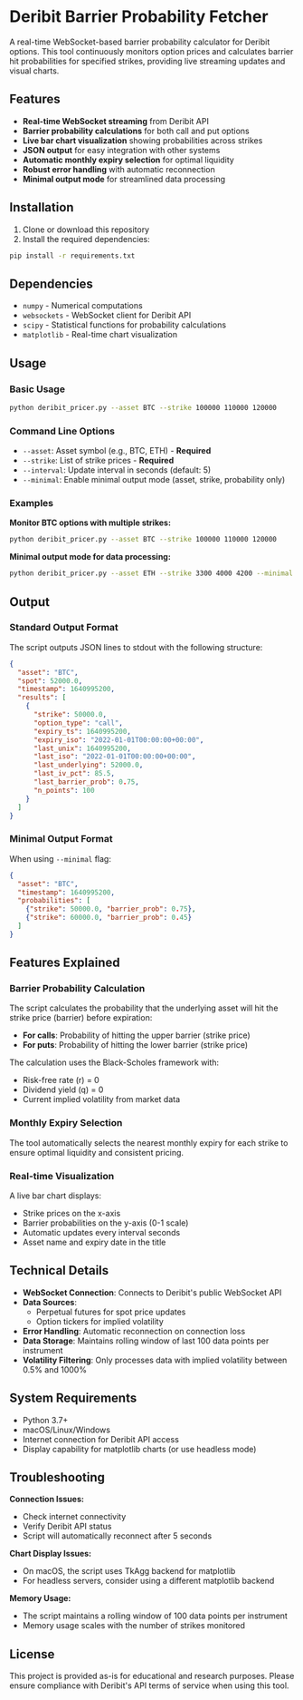 # Deribit Barrier Probability Fetcher

A real-time WebSocket-based barrier probability calculator for Deribit options. This tool continuously monitors option prices and calculates barrier hit probabilities for specified strikes, providing live streaming updates and visual charts.

## Features

- **Real-time WebSocket streaming** from Deribit API
- **Barrier probability calculations** for both call and put options
- **Live bar chart visualization** showing probabilities across strikes
- **JSON output** for easy integration with other systems
- **Automatic monthly expiry selection** for optimal liquidity
- **Robust error handling** with automatic reconnection
- **Minimal output mode** for streamlined data processing

## Installation

1. Clone or download this repository
2. Install the required dependencies:

```bash
pip install -r requirements.txt
```

## Dependencies

- `numpy` - Numerical computations
- `websockets` - WebSocket client for Deribit API
- `scipy` - Statistical functions for probability calculations
- `matplotlib` - Real-time chart visualization

## Usage

### Basic Usage

```bash
python deribit_pricer.py --asset BTC --strike 100000 110000 120000
```

### Command Line Options

- `--asset`: Asset symbol (e.g., BTC, ETH) - **Required**
- `--strike`: List of strike prices - **Required**
- `--interval`: Update interval in seconds (default: 5)
- `--minimal`: Enable minimal output mode (asset, strike, probability only)

### Examples

**Monitor BTC options with multiple strikes:**

```bash
python deribit_pricer.py --asset BTC --strike 100000 110000 120000
```

**Minimal output mode for data processing:**

```bash
python deribit_pricer.py --asset ETH --strike 3300 4000 4200 --minimal
```

## Output

### Standard Output Format

The script outputs JSON lines to stdout with the following structure:

```json
{
  "asset": "BTC",
  "spot": 52000.0,
  "timestamp": 1640995200,
  "results": [
    {
      "strike": 50000.0,
      "option_type": "call",
      "expiry_ts": 1640995200,
      "expiry_iso": "2022-01-01T00:00:00+00:00",
      "last_unix": 1640995200,
      "last_iso": "2022-01-01T00:00:00+00:00",
      "last_underlying": 52000.0,
      "last_iv_pct": 85.5,
      "last_barrier_prob": 0.75,
      "n_points": 100
    }
  ]
}
```

### Minimal Output Format

When using `--minimal` flag:

```json
{
  "asset": "BTC",
  "timestamp": 1640995200,
  "probabilities": [
    {"strike": 50000.0, "barrier_prob": 0.75},
    {"strike": 60000.0, "barrier_prob": 0.45}
  ]
}
```

## Features Explained

### Barrier Probability Calculation

The script calculates the probability that the underlying asset will hit the strike price (barrier) before expiration:

- **For calls**: Probability of hitting the upper barrier (strike price)
- **For puts**: Probability of hitting the lower barrier (strike price)

The calculation uses the Black-Scholes framework with:
- Risk-free rate (r) = 0
- Dividend yield (q) = 0
- Current implied volatility from market data

### Monthly Expiry Selection

The tool automatically selects the nearest monthly expiry for each strike to ensure optimal liquidity and consistent pricing.

### Real-time Visualization

A live bar chart displays:
- Strike prices on the x-axis
- Barrier probabilities on the y-axis (0-1 scale)
- Automatic updates every interval seconds
- Asset name and expiry date in the title

## Technical Details

- **WebSocket Connection**: Connects to Deribit's public WebSocket API
- **Data Sources**: 
  - Perpetual futures for spot price updates
  - Option tickers for implied volatility
- **Error Handling**: Automatic reconnection on connection loss
- **Data Storage**: Maintains rolling window of last 100 data points per instrument
- **Volatility Filtering**: Only processes data with implied volatility between 0.5% and 1000%

## System Requirements

- Python 3.7+
- macOS/Linux/Windows
- Internet connection for Deribit API access
- Display capability for matplotlib charts (or use headless mode)

## Troubleshooting

**Connection Issues:**
- Check internet connectivity
- Verify Deribit API status
- Script will automatically reconnect after 5 seconds

**Chart Display Issues:**
- On macOS, the script uses TkAgg backend for matplotlib
- For headless servers, consider using a different matplotlib backend

**Memory Usage:**
- The script maintains a rolling window of 100 data points per instrument
- Memory usage scales with the number of strikes monitored

## License

This project is provided as-is for educational and research purposes. Please ensure compliance with Deribit's API terms of service when using this tool.
